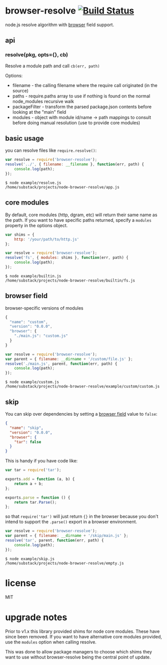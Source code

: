# browser-resolve [![Build Status](https://travis-ci.org/defunctzombie/node-browser-resolve.png?branch=master)](https://travis-ci.org/defunctzombie/node-browser-resolve)

node.js resolve algorithm with [browser](https://gist.github.com/defunctzombie/4339901) field support.

## api

### resolve(pkg, opts={}, cb)

Resolve a module path and call `cb(err, path)`

Options:

* filename - the calling filename where the require call originated (in the source)
* paths - require.paths array to use if nothing is found on the normal node_modules recursive walk
* packageFilter - transform the parsed package.json contents before looking at the "main" field
* modules - object with module id/name -> path mappings to consult before doing manual resolution (use to provide core modules)

## basic usage

you can resolve files like `require.resolve()`:
``` js
var resolve = require('browser-resolve');
resolve('../', { filename: __filename }, function(err, path) {
    console.log(path);
});
```

```
$ node example/resolve.js
/home/substack/projects/node-browser-resolve/app.js
```

## core modules

By default, core modules (http, dgram, etc) will return their same name as the path. If you want to have specific paths returned, specify a `modules` property in the options object.

``` js
var shims = {
    http: '/your/path/to/http.js'
};

var resolve = require('browser-resolve');
resolve('fs', { modules: shims }, function(err, path) {
    console.log(path);
});
```

```
$ node example/builtin.js
/home/substack/projects/node-browser-resolve/builtin/fs.js
```

## browser field
browser-specific versions of modules

``` js
{
  "name": "custom",
  "version": "0.0.0",
  "browser": {
    "./main.js": "custom.js"
  }
}
```

``` js
var resolve = require('browser-resolve');
var parent = { filename: __dirname + '/custom/file.js' };
resolve('./main.js', parent, function(err, path) {
    console.log(path);
});
```

```
$ node example/custom.js
/home/substack/projects/node-browser-resolve/example/custom/custom.js
```

## skip

You can skip over dependencies by setting a
[browser field](https://gist.github.com/defunctzombie/4339901)
value to `false`:

``` json
{
  "name": "skip",
  "version": "0.0.0",
  "browser": {
    "tar": false
  }
}
```

This is handy if you have code like:

``` js
var tar = require('tar');

exports.add = function (a, b) {
    return a + b;
};

exports.parse = function () {
    return tar.Parse();
};
```

so that `require('tar')` will just return `{}` in the browser because you don't
intend to support the `.parse()` export in a browser environment.

``` js
var resolve = require('browser-resolve');
var parent = { filename: __dirname + '/skip/main.js' };
resolve('tar', parent, function(err, path) {
    console.log(path);
});
```

```
$ node example/skip.js
/home/substack/projects/node-browser-resolve/empty.js
```

# license

MIT

# upgrade notes

Prior to v1.x this library provided shims for node core modules. These have since been removed. If you want to have alternative core modules provided, use the `modules` option when calling resolve.

This was done to allow package managers to choose which shims they want to use without browser-resolve being the central point of update.
